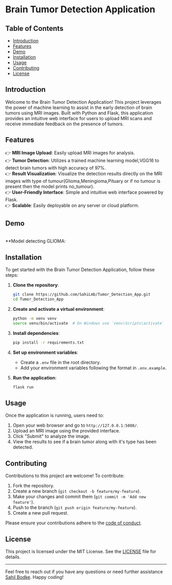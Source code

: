 # Brain Tumor Detection Application

## Table of Contents

- [Introduction](#introduction)
- [Features](#features)
- [Demo](#demo)
- [Installation](#installation)
- [Usage](#usage)
- [Contributing](#contributing)
- [License](#license)

## Introduction
Welcome to the Brain Tumor Detection Application! This project leverages the power of machine learning to assist in the early detection of brain tumors using MRI images. Built with Python and Flask, this application provides an intuitive web interface for users to upload MRI scans and receive immediate feedback on the presence of tumors.

## Features
👉  **MRI Image Upload**: Easily upload MRI images for analysis.
<br/>
👉  **Tumor Detection**: Utilizes a trained machine learning model,VGG16 to detect brain tumors with high accuracy of 97%. <br/>
👉  **Result Visualization**: Visualize the detection results directly on the MRI images with type of tumour(Glioma,Meningioma,Pituary or if no tumour is present then the model prints no_tumour). <br/>
👉  **User-Friendly Interface**: Simple and intuitive web interface powered by Flask.<br/>
👉  **Scalable**: Easily deployable on any server or cloud platform.<br/>

## Demo
<br/>
**Model detecting GLIOMA:

<br/>

## Installation
To get started with the Brain Tumor Detection Application, follow these steps:

1. **Clone the repository**:
    ```bash
    git clone https://github.com/SahiLmb/Tumor_Detection_App.git
    cd Tumor_Detection_App
    ```

2. **Create and activate a virtual environment**:
    ```bash
    python -m venv venv
    source venv/bin/activate  # On Windows use `venv\Scripts\activate`
    ```

3. **Install dependencies**:
    ```bash
    pip install -r requirements.txt
    ```

4. **Set up environment variables**:
    - Create a `.env` file in the root directory.
    - Add your environment variables following the format in `.env.example`.

5. **Run the application**:
    ```bash
    flask run
    ```
## Usage

Once the application is running, users need to:
1. Open your web browser and go to `http://127.0.0.1:5000/`.
2. Upload an MRI image using the provided interface.
3. Click "Submit" to analyze the image.
4. View the results to see if a brain tumor along with it's type has been detected.

## Contributing

Contributions to this project are welcome! To contribute:

1. Fork the repository.
2. Create a new branch (`git checkout -b feature/my-feature`).
3. Make your changes and commit them (`git commit -m 'Add new feature'`).
4. Push to the branch (`git push origin feature/my-feature`).
5. Create a new pull request.

Please ensure your contributions adhere to the [code of conduct](CODE_OF_CONDUCT.md).

## License

This project is licensed under the MIT License. See the [LICENSE](LICENSE) file for details.

---

Feel free to reach out if you have any questions or need further assistance [Sahil Bodke](https://www.linkedin.com/in/sahilbodke/). Happy coding!
